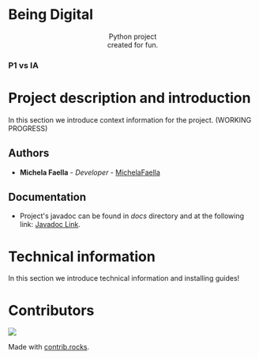 # Being Digital

<p align = "center">
  
</p>

<p align = "center">
  Python project
  <br>
  created for fun.
</p>
<h3>P1 vs IA</h3>

# Project description and introduction

In this section we introduce context information for the project. (WORKING PROGRESS)

## Authors

* **Michela Faella** - *Developer* - [MichelaFaella](https://github.com/MichelaFaella)

## Documentation

* Project's javadoc can be found in *docs* directory and at the following
  link: [Javadoc Link](https://michelafaella.github.io/BeingDigital/).


# Technical information

In this section we introduce technical information and installing guides!


# Contributors

<a href="https://github.com/MichelaFaella/BeingDigital/graphs/contributors">
  <img src="https://contrib.rocks/image?repo=MichelaFaella/ChessForFun" />
</a>

Made with [contrib.rocks](https://contrib.rocks).
